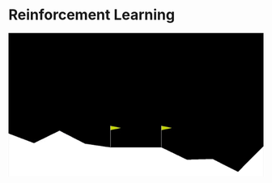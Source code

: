 # Reinforcement Learning

<img src="https://github.com/RuslanAgishev/reinforcement_learning/blob/master/figures/ImplementYourAgent.gif" />
